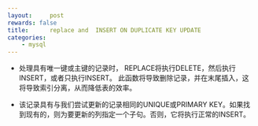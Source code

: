 ```yaml
---
layout:     post
rewards: false
title:      replace and  INSERT ON DUPLICATE KEY UPDATE
categories:
    - mysql
---
```


- 处理具有唯一键或主键的记录时，
REPLACE将执行DELETE，然后执行INSERT，或者只执行INSERT。
此函数将导致删除记录，并在末尾插入，这将导致索引分离，从而降低表的效率。

- 该记录具有与我们尝试更新的记录相同的UNIQUE或PRIMARY KEY。如果找到现有的，则为要更新的列指定一个子句。否则，它将执行正常的INSERT。

